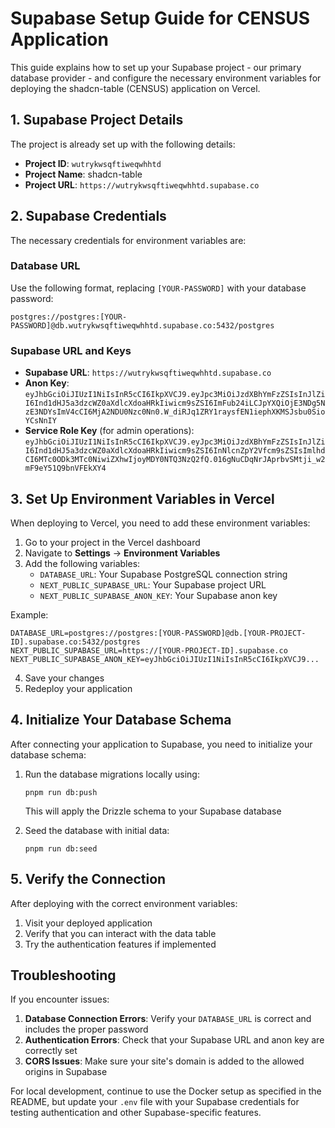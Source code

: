 # Supabase Setup Guide for CENSUS Application

This guide explains how to set up your Supabase project - our primary database provider - and configure the necessary environment variables for deploying the shadcn-table (CENSUS) application on Vercel.

## 1. Supabase Project Details

The project is already set up with the following details:

- **Project ID**: `wutrykwsqftiweqwhhtd`
- **Project Name**: shadcn-table
- **Project URL**: `https://wutrykwsqftiweqwhhtd.supabase.co`

## 2. Supabase Credentials

The necessary credentials for environment variables are:

### Database URL

Use the following format, replacing `[YOUR-PASSWORD]` with your database password:
```
postgres://postgres:[YOUR-PASSWORD]@db.wutrykwsqftiweqwhhtd.supabase.co:5432/postgres
```

### Supabase URL and Keys

- **Supabase URL**: `https://wutrykwsqftiweqwhhtd.supabase.co`
- **Anon Key**: `eyJhbGciOiJIUzI1NiIsInR5cCI6IkpXVCJ9.eyJpc3MiOiJzdXBhYmFzZSIsInJlZiI6Ind1dHJ5a3dzcWZ0aXdlcXdoaHRkIiwicm9sZSI6ImFub24iLCJpYXQiOjE3NDg5NzE3NDYsImV4cCI6MjA2NDU0Nzc0Nn0.W_diRJq1ZRY1raysfEN1iephXKMSJsbu0SioYCsNnIY`
- **Service Role Key** (for admin operations): `eyJhbGciOiJIUzI1NiIsInR5cCI6IkpXVCJ9.eyJpc3MiOiJzdXBhYmFzZSIsInJlZiI6Ind1dHJ5a3dzcWZ0aXdlcXdoaHRkIiwicm9sZSI6InNlcnZpY2Vfcm9sZSIsImlhdCI6MTc0ODk3MTc0NiwiZXhwIjoyMDY0NTQ3NzQ2fQ.016gNuCDqNrJAprbvSMtji_w2mF9eY51Q9bnVFEkXY4`

## 3. Set Up Environment Variables in Vercel

When deploying to Vercel, you need to add these environment variables:

1. Go to your project in the Vercel dashboard
2. Navigate to **Settings** → **Environment Variables**
3. Add the following variables:
   - `DATABASE_URL`: Your Supabase PostgreSQL connection string
   - `NEXT_PUBLIC_SUPABASE_URL`: Your Supabase project URL
   - `NEXT_PUBLIC_SUPABASE_ANON_KEY`: Your Supabase anon key

Example:
```
DATABASE_URL=postgres://postgres:[YOUR-PASSWORD]@db.[YOUR-PROJECT-ID].supabase.co:5432/postgres
NEXT_PUBLIC_SUPABASE_URL=https://[YOUR-PROJECT-ID].supabase.co
NEXT_PUBLIC_SUPABASE_ANON_KEY=eyJhbGciOiJIUzI1NiIsInR5cCI6IkpXVCJ9...
```

4. Save your changes
5. Redeploy your application

## 4. Initialize Your Database Schema

After connecting your application to Supabase, you need to initialize your database schema:

1. Run the database migrations locally using:
   ```
   pnpm run db:push
   ```
   This will apply the Drizzle schema to your Supabase database

2. Seed the database with initial data:
   ```
   pnpm run db:seed
   ```

## 5. Verify the Connection

After deploying with the correct environment variables:

1. Visit your deployed application
2. Verify that you can interact with the data table
3. Try the authentication features if implemented

## Troubleshooting

If you encounter issues:

1. **Database Connection Errors**: Verify your `DATABASE_URL` is correct and includes the proper password
2. **Authentication Errors**: Check that your Supabase URL and anon key are correctly set
3. **CORS Issues**: Make sure your site's domain is added to the allowed origins in Supabase

For local development, continue to use the Docker setup as specified in the README, but update your `.env` file with your Supabase credentials for testing authentication and other Supabase-specific features.

